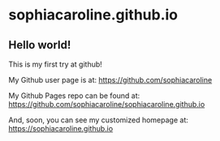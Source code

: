 # sophiacaroline.github.io
## Hello world!

This is my first try at github!

My Github user page is at: 
https://github.com/sophiacaroline

My Github Pages repo can be found at:  
https://github.com/sophiacaroline/sophiacaroline.github.io

And, soon, you can see my customized homepage at:
https://sophiacaroline.github.io
